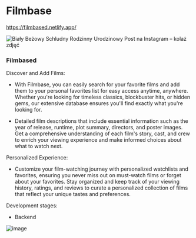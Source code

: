 # Filmbase
  https://filmbased.netlify.app/
  
![Biały Beżowy Schludny Rodzinny Urodzinowy Post na Instagram – kolaż zdjęć](https://github.com/michalkaszkiel11/michalkaszkiel11/assets/149673103/3cbdecc5-37b9-416b-9403-4712665cfd0c)

<h3>Filmbased</h3>

Discover and Add Films:

- With Filmbase, you can easily search for your favorite films and add them to your personal favorites list for easy access anytime, anywhere.
Whether you're looking for timeless classics, blockbuster hits, or hidden gems, our extensive database ensures you'll find exactly what you're looking for.

- Detailed film descriptions that include essential information such as the year of release, runtime, plot summary, directors, and poster images.
Get a comprehensive understanding of each film's story, cast, and crew to enrich your viewing experience and make informed choices about what to watch next.

Personalized Experience:

- Customize your film-watching journey with personalized watchlists and favorites, ensuring you never miss out on must-watch films or forget about your favorites.
Stay organized and keep track of your viewing history, ratings, and reviews to curate a personalized collection of films that reflect your unique tastes and preferences.

Development stages:
- Backend
  
![image](https://github.com/michalkaszkiel11/filmbase/assets/149673103/0f4328b5-996d-4ff6-a2ee-41c7bae3efae)

